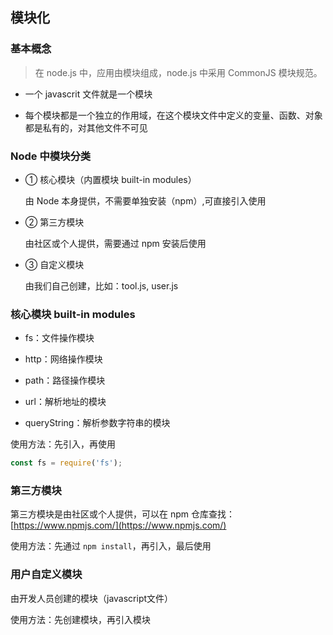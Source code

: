 ## 模块化


### 基本概念

> 在 node.js 中，应用由模块组成，node.js 中采用 CommonJS 模块规范。

- 一个 javascrit 文件就是一个模块

- 每个模块都是一个独立的作用域，在这个模块文件中定义的变量、函数、对象都是私有的，对其他文件不可见


### Node 中模块分类

- ① 核心模块（内置模块 built-in modules）

    由 Node 本身提供，不需要单独安装（npm）,可直接引入使用

- ② 第三方模块

    由社区或个人提供，需要通过 npm 安装后使用

- ③ 自定义模块

    由我们自己创建，比如：tool.js, user.js


### 核心模块 built-in modules

- fs：文件操作模块

- http：网络操作模块

- path：路径操作模块

- url：解析地址的模块

- queryString：解析参数字符串的模块

使用方法：先引入，再使用

```js
const fs = require('fs');
```


### 第三方模块

第三方模块是由社区或个人提供，可以在 npm 仓库查找：[https://www.npmjs.com/](https://www.npmjs.com/)

使用方法：先通过 `npm install`，再引入，最后使用


### 用户自定义模块

由开发人员创建的模块（javascript文件）

使用方法：先创建模块，再引入模块